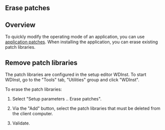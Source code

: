 


## Erase patches
			



<a name="NOTE1"></a>
<a name="NOTE1_1"></a>


## Overview
<a name="overview_ELTTEXTE000086"></a>
To quickly modify the operating mode of an application, you can use [application patches](../Editeurs/2030031.md). When installing the application, you can erase existing patch libraries. 

<a name="NOTE2"></a>
<a name="NOTE2_1"></a>


## Remove patch libraries
<a name="remove_patch_libraries_ELTTEXTE000110"></a>
The patch libraries are configured in the setup editor WDInst. To start WDInst, go to the "Tools" tab, "Utilities" group and click "WDInst".

To erase the patch libraries: 

1. Select "Setup parameters .. Erase patches". 

2. Via the "Add" button, select the patch libraries that must be deleted from the client computer.  

3. Validate. 





